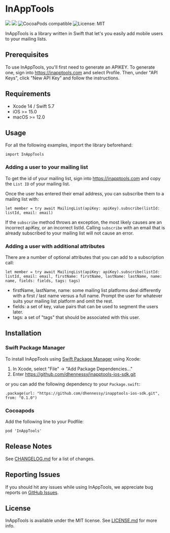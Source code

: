 # InAppTools

[![](https://img.shields.io/endpoint?url=https%3A%2F%2Fswiftpackageindex.com%2Fapi%2Fpackages%2Fdhennessy%2Finapptools-ios-sdk%2Fbadge%3Ftype%3Dswift-versions)](https://swiftpackageindex.com/dhennessy/inapptools-ios-sdk)
[![](https://img.shields.io/endpoint?url=https%3A%2F%2Fswiftpackageindex.com%2Fapi%2Fpackages%2Fdhennessy%2Finapptools-ios-sdk%2Fbadge%3Ftype%3Dplatforms)](https://swiftpackageindex.com/dhennessy/inapptools-ios-sdk)
![CocoaPods compatible](https://img.shields.io/badge/Cocoapods-compatible-4BC51D.svg?style=flat)
![License: MIT](https://img.shields.io/badge/License-MIT-yellow)

InAppTools is a library written in Swift that let's you easily add mobile users to your mailing lists.

## Prerequisites

To use InAppTools, you'll first need to generate an APIKEY. To generate one, sign into https://inapptools.com and select Profile. Then, under "API Keys", click "New API Key" and follow the instructions.

## Requirements

- Xcode 14 / Swift 5.7
- iOS >= 15.0
- macOS >= 12.0


## Usage

For all the following examples, import the library beforehand:

```
import InAppTools
```

### Adding a user to your mailing list

To get the id of your mailing list, sign into https://inapptools.com and copy the `List ID` of your mailing list.

Once the user has entered their email address, you can subscribe them to a mailing list with:

```
let member = try await MailingList(apiKey: apiKey).subscribe(listId: listId, email: email)
```

If the `subscribe` method throws an exception, the most likely causes are an incorrect apiKey, or an incorrect listId. 
Calling `subscribe` with an email that is already subscribed to your mailing list will not cause an error.

### Adding a user with additional attributes

There are a number of optional attributes that you can add to a subscription call:

```
let member = try await MailingList(apiKey: apiKey).subscribe(listId: listId, email: email, firstName: firstName, lastName: lastName, name: name, fields: fields, tags: tags)
```

- firstName, lastName, name: some mailing list platforms deal differently with a first / last name versus a full name. Prompt the user for whatever suits your mailing list platform and omit the rest.
- fields: a set of key, value pairs that can be used to segment the users later.
- tags: a set of "tags" that should be associated with this user.


## Installation

### Swift Package Manager

To install InAppTools using [Swift Package Manager](https://swift.org/package-manager/) using Xcode:

1. In Xcode, select "File" -> "Add Package Dependencies..."
2. Enter https://github.com/dhennessy/inapptools-ios-sdk.git

or you can add the following dependency to your `Package.swift`:

```
.package(url: "https://github.com/dhennessy/inapptools-ios-sdk.git", from: "0.1.0")
```

### Cocoapods

Add the following line to your Podfile:

```
pod 'InAppTools'
```

## Release Notes

See [CHANGELOG.md](https://github.com/dhennessy/inapptools-ios-sdk/blob/main/CHANGELOG.md) for a list of changes.

## Reporting Issues

If you should hit any issues while using InAppTools, we appreciate bug reports on [GitHub Issues](https://github.com/dhennessy/inapptools-ios-sdk/issues).

## License

InAppTools is available under the MIT license. See [LICENSE.md](https://github.com/dhennessy/inapptools-ios-sdk/blob/main/LICENSE.md) for more info.

